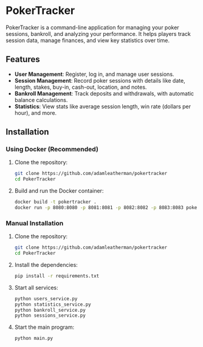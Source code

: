 # PokerTracker

PokerTracker is a command-line application for managing your poker sessions, bankroll, and analyzing your performance. It helps players track session data, manage finances, and view key statistics over time.

## Features

- **User Management**: Register, log in, and manage user sessions.
- **Session Management**: Record poker sessions with details like date, length, stakes, buy-in, cash-out, location, and notes.
- **Bankroll Management**: Track deposits and withdrawals, with automatic balance calculations.
- **Statistics**: View stats like average session length, win rate (dollars per hour), and more.

## Installation

### Using Docker (Recommended)
1. Clone the repository:
   ```bash
   git clone https://github.com/adamleatherman/pokertracker
   cd PokerTracker
   ```
2. Build and run the Docker container:
   ```bash
   docker build -t pokertracker .
   docker run -p 8080:8080 -p 8081:8081 -p 8082:8082 -p 8083:8083 pokertracker
   ```

### Manual Installation
1. Clone the repository:
   ```bash
   git clone https://github.com/adamleatherman/pokertracker
   cd PokerTracker
   ```
2. Install the dependencies:
   ```bash
   pip install -r requirements.txt
   ```
3. Start all services:
   ```bash
   python users_service.py
   python statistics_service.py
   python bankroll_service.py
   python sessions_service.py
   ```
4. Start the main program:
   ```bash
   python main.py
   ```
